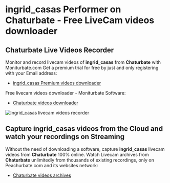 # ingrid_casas Performer on Chaturbate - Free LiveCam videos downloader

## Chaturbate Live Videos Recorder

Monitor and record livecam videos of **ingrid_casas** from **Chaturbate** with Moniturbate.com
Get a premium trial for free by just and only registering with your Email address:
* [ingrid_casas Premium videos downloader](https://moniturbate.com/request-demo-licence-key.html)

Free livecam videos downloader - Moniturbate Software:
* [Chaturbate videos downloader](https://moniturbate.com/moniturbate-download-software.html)

![ingrid_casas livecam videos recorder](https://peachurnet.com/templates/moniturbate-software.png)


## Capture ingrid_casas videos from the Cloud and watch your recordings on Streaming

Without the need of downloading a software, capture **ingrid_casas** livecam videos from **Chaturbate** 100% online.
Watch Livecam archives from **Chaturbate** unlimitedly from thousands of existing recordings, only on Peachurbate.com and its websites network:
* [Chaturbate videos archives](https://peachurnet.com/)